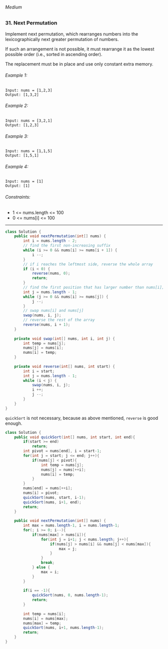 ###### Medium

### 31. Next Permutation

Implement next permutation, which rearranges numbers into the lexicographically next greater permutation of numbers.

If such an arrangement is not possible, it must rearrange it as the lowest possible order (i.e., sorted in ascending order).

The replacement must be in place and use only constant extra memory.

 

###### Example 1:
```
Input: nums = [1,2,3]
Output: [1,3,2]
```
###### Example 2:
```
Input: nums = [3,2,1]
Output: [1,2,3]
```
###### Example 3:
```
Input: nums = [1,1,5]
Output: [1,5,1]
```
###### Example 4:
```
Input: nums = [1]
Output: [1]
```

###### Constraints:

* 1 <= nums.length <= 100
* 0 <= nums[i] <= 100

***

```java
class Solution {
    public void nextPermutation(int[] nums) {
        int i = nums.length - 2;
        // find the first non-increasing suffix
        while (i >= 0 && nums[i] >= nums[i + 1]) {
            i --;
        }
        // if i reaches the leftmost side, reverse the whole array
        if (i < 0) {
            reverse(nums, 0);
            return;
        }
        // find the first position that has larger number than nums[i];
        int j = nums.length - 1;
        while (j >= 0 && nums[i] >= nums[j]) {
            j --;
        }
        // swap nums[i] and nums[j]
        swap(nums, i, j);
        // reverse the rest of the array
        reverse(nums, i + 1);
    }
    
    private void swap(int[] nums, int i, int j) {
        int temp = nums[j];
        nums[j] = nums[i];
        nums[i] = temp;
    }
    
    private void reverse(int[] nums, int start) {
        int i = start;
        int j = nums.length - 1;
        while (i < j) {
            swap(nums, i, j);
            i ++;
            j --;
        }
    }
}
```

`quickSort` is not necessary, because as above mentioned, `reverse` is good enough.

```java
class Solution {
    public void quickSort(int[] nums, int start, int end){
        if(start >= end)
            return;
        int pivot = nums[end], i = start-1;
        for(int j = start; j <= end; j++){
            if(nums[j] < pivot){
                int temp = nums[j];
                nums[j] = nums[++i];
                nums[i] = temp;
            }
        }
        nums[end] = nums[++i];
        nums[i] = pivot;
        quickSort(nums, start, i-1);
        quickSort(nums, i+1, end);
        return;
    }
    
    public void nextPermutation(int[] nums) {
        int max = nums.length-1, i = nums.length-1;
        for(; i >= 0; i--){
            if(nums[max] > nums[i]){
                for(int j = i+1; j < nums.length; j++){
                    if(nums[j] > nums[i] && nums[j] < nums[max]){
                        max = j;
                    }
                }
                break;
            } else {
                max = i;
            }
        }
        
        if(i == -1){
            quickSort(nums, 0, nums.length-1);
            return;
        }
        
        int temp = nums[i];
        nums[i] = nums[max];
        nums[max] = temp;
        quickSort(nums, i+1, nums.length-1);
        return;
    }
}
```
